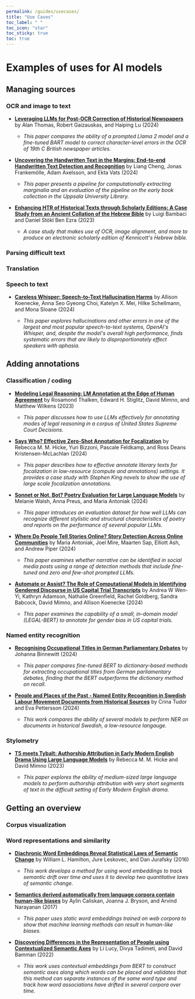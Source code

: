 ```yaml
---
permalink: /guides/usecases/
title: "Use Cases"
toc_label: " "
toc_icon: "star"
toc_sticky: true
toc: true
---
```


# Examples of uses for AI models

## Managing sources

### OCR and image to text

- **[Leveraging LLMs for Post-OCR Correction of Historical Newspapers](https://aclanthology.org/2024.lt4hala-1.14.pdf)** by Alan Thomas, Robert Gaizauskas, and Haiping Lu (2024)

    - *This paper compares the ability of a prompted Llama 2 model and a fine-tuned BART model to correct character-level errors in the OCR of 19th C British newspaper articles.*

- **[Uncovering the Handwritten Text in the Margins: End-to-end Handwritten Text Detection and Recognition](https://arxiv.org/pdf/2303.05929)** by Liang Cheng, Jonas Frankemölle, Adam Axelsson, and Ekta Vats (2024)

    - *This paper presents a pipeline for computationally extracting marginalia and an evaluation of the pipeline on the early book collection in the Uppsala University Library.*

- **[Enhancing HTR of Historical Texts through Scholarly Editions: A Case Study from an Ancient Collation of the Hebrew Bible](https://ceur-ws.org/Vol-3558/paper6310.pdf)** by Luigi Bambaci and Daniel Stökl Ben Ezra (2023)

    - *A case study that makes use of OCR, image alignment, and more to produce an electronic scholarly edition of Kennicott's Hebrew bible.*

### Parsing difficult text

### Translation

### Speech to text

- **[Careless Whisper: Speech-to-Text Hallucination Harms](https://dl.acm.org/doi/pdf/10.1145/3630106.3658996)** by Allison Koenecke, Anna Seo Gyeong Choi, Katelyn X. Mei, Hilke Schellmann, and Mona Sloane (2024)

    - *This paper explores hallucinations and other errors in one of the largest and most popular speech-to-text systems, OpenAI's Whisper, and, despite the model's overall high performance, finds systematic errors that are likely to disproportionately effect speakers with aphasia.*

## Adding annotations

### Classification / coding

- **[Modeling Legal Reasoning: LM Annotation at the Edge of Human Agreement](https://aclanthology.org/2023.emnlp-main.575.pdf)** by Rosamond Thalken, Edward H. Stiglitz, David Mimno, and Matthew Wilkens (2023)

    - *This paper discusses how to use LLMs effectively for annotating modes of legal reasoning in a corpus of United States Supreme Court Decisions.*

- **[Says Who? Effective Zero-Shot Annotation for Focalization](https://arxiv.org/pdf/2409.11390)** by Rebecca M. M. Hicke, Yuri Bizzoni, Pascale Feldkamp, and Ross Deans Kristensen-McLachlan (2024)

    - *This paper describes how to effective annotate literary texts for focalization in low-resource (compute and annotations) settings. It provides a case study with Stephen King novels to show the use of large scale focalization annotations.*

- **[Sonnet or Not, Bot? Poetry Evaluation for Large Language Models](https://arxiv.org/pdf/2406.18906)** by Melanie Walsh, Anna Preus, and Maria Antoniak (2024)

    - *This paper introduces an evaluation dataset for how well LLMs can recognize different stylistic and structural characteristics of poetry and reports on the performance of several popular LLMs.*

- **[Where Do People Tell Stories Online? Story Detection Across Online Communities](https://maria-antoniak.github.io/resources/2024_ac_where_stories.pdf)** by Maria Antoniak, Joel Mire, Maarten Sap, Elliott Ash, and Andrew Piper (2024)

    - *This paper examines whether narrative can be identified in social media posts using a range of detection methods that include fine-tuned and zero and few-shot prompted LLMs.*

- **[Automate or Assist? The Role of Computational Models in Identifying Gendered Discourse in US Capital Trial Transcripts](https://arxiv.org/pdf/2407.12500)** by Andrea W Wen-Yi, Kathryn Adamson, Nathalie Greenfield, Rachel Goldberg, Sandra Babcock, David Mimno, and Allison Koenecke (2024)

    - *This paper examines the capability of a small, in-domain model (LEGAL-BERT) to annotate for gender bias in US capital trials.*

### Named entity recognition

- **[Recognising Occupational Titles in German Parliamentary Debates](https://aclanthology.org/2024.latechclfl-1.21.pdf)** by Johanna Binnewitt (2024)

    - *This paper compares fine-tuned BERT to dictionary-based methods for extracting occupational titles from German parliamentary debates, finding that the BERT outperforms the dictionary method on recall.*

- **[People and Places of the Past - Named Entity Recognition in Swedish Labour Movement Documents from Historical Sources](https://aclanthology.org/2024.latechclfl-1.17.pdf)** by Crina Tudor and Eva Pettersson (2024)

    - *This work compares the ability of several models to perform NER on documents in historical Swedish, a low-resource langauge.*

### Stylometry

- **[T5 meets Tybalt: Authorship Attribution in Early Modern English Drama Using Large Language Models](https://ceur-ws.org/Vol-3558/paper2757.pdf)** by Rebecca M. M. Hicke and David Mimno (2023)

    - *This paper explores the ability of medium-sized large language models to perform authorship attribution with very short segments of text in the difficult setting of Early Modern English drama.*

## Getting an overview

### Corpus visualization

### Word representations and similarity

- **[Diachronic Word Embeddings Reveal Statistical Laws of Semantic Change](https://aclanthology.org/P16-1141.pdf)** by William L. Hamilton, Jure Leskovec, and Dan Jurafsky (2016)

    - *This work develops a method for using word embeddings to track semantic drift over time and uses it to develop two quantitative laws of semantic change.*

- **[Semantics derived automatically from language corpora contain human-like biases](https://www.science.org/doi/10.1126/science.aal4230)** by Aylin Caliskan, Joanna J. Bryson, and Arvind Narayanan (2017)

    - *This paper uses static word embeddings trained on web corpora to show that machine learning methods can result in human-like biases.*

- **[Discovering Differences in the Representation of People using Contextualized Semantic Axes](https://aclanthology.org/2022.emnlp-main.228.pdf)** by Li Lucy, Divya Tadimeti, and David Bamman (2022)

    - *This work uses contextual embeddings from BERT to construct semantic axes along which words can be placed and validates that this method can separate instances of the same word type and track how word associations have drifted in several corpora over time.*